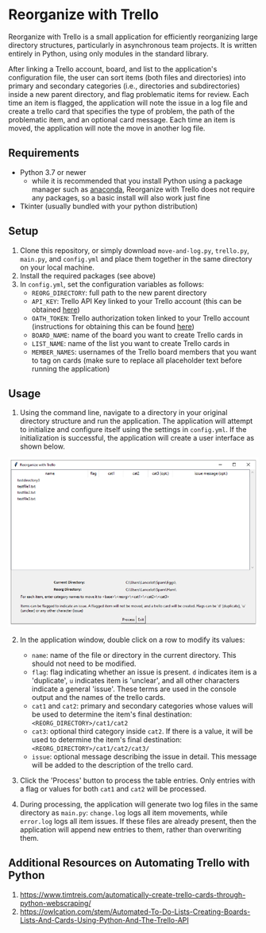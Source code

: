 # Reorganize with Trello
Reorganize with Trello is a small application for efficiently reorganizing large directory structures, particularly in asynchronous team projects. It is written entirely in Python, using only modules in the standard library.

After linking a Trello account, board, and list to the application's configuration file, the user can sort items (both files and directories) into primary and secondary categories (i.e., directories and subdirectories) inside a new parent directory, and flag problematic items for review. Each time an item is flagged, the application will note the issue in a log file and create a trello card that specifies the type of problem, the path of the problematic item, and an optional card message. Each time an item is moved, the application will note the move in another log file.

## Requirements
- Python 3.7 or newer 
  - while it is recommended that you install Python using a package manager such as [anaconda](https://docs.anaconda.com/anaconda/install/), Reorganize with Trello does not require any packages, so a basic install will also work just fine
- Tkinter (usually bundled with your python distribution)

## Setup
1. Clone this repository, or simply download `move-and-log.py`, `trello.py`, `main.py`, and `config.yml` and place them together in the same directory on your local machine.
2. Install the required packages (see above)
3. In `config.yml`, set the configuration variables as follows:
   - `REORG_DIRECTORY`: full path to the new parent directory
   - `API_KEY`: Trello API Key linked to your Trello account (this can be obtained [here](https://trello.com/app-key/))
   - `OATH_TOKEN`: Trello authorization token linked to your Trello account (instructions for obtaining this can be found [here](https://developer.atlassian.com/cloud/trello/guides/rest-api/authorization/))
   - `BOARD_NAME`: name of the board you want to create Trello cards in
   - `LIST_NAME`: name of the list you want to create Trello cards in
   - `MEMBER_NAMES`: usernames of the Trello board members that you want to tag on cards (make sure to replace all placeholder text before running the application)

## Usage
1. Using the command line, navigate to a directory in your original directory structure and run the application. The application will attempt to initialize and configure itself using the settings in `config.yml`. If the initialization is successful, the application will create a user interface as shown below.
   
<img src="https://github.com/josephburkhart/Reorganize-with-Trello/blob/8fe170749ee830f6f0c575d41d456c92e74bfbc7/images/Screenshot1.png" width="800">

2. In the application window, double click on a row to modify its values:
   - `name`: name of the file or directory in the current directory. This should not need to be modified.
   - `flag`: flag indicating whether an issue is present. `d` indicates item is a 'duplicate', `u` indicates item is 'unclear', and all other characters indicate a general 'issue'. These terms are used in the console output and the names of the trello cards.
   - `cat1` and `cat2`: primary and secondary categories whose values will be used to determine the item's final destination: `<REORG_DIRECTORY>/cat1/cat2`
   - `cat3`: optional third category inside `cat2`. If there is a value, it will be used to determine the item's final destination: `<REORG_DIRECTORY>/cat1/cat2/cat3/`
   - `issue`: optional message describing the issue in detail. This message will be added to the description of the trello card.

3. Click the 'Process' button to process the table entries. Only entries with a flag or values for both `cat1` and `cat2` will be processed.

4. During processing, the application will generate two log files in the same directory as `main.py`: `change.log` logs all item movements, while `error.log` logs all item issues. If these files are already present, then the application will append new entries to them, rather than overwriting them.

## Additional Resources on Automating Trello with Python
1. https://www.timtreis.com/automatically-create-trello-cards-through-python-webscraping/
2. https://owlcation.com/stem/Automated-To-Do-Lists-Creating-Boards-Lists-And-Cards-Using-Python-And-The-Trello-API

